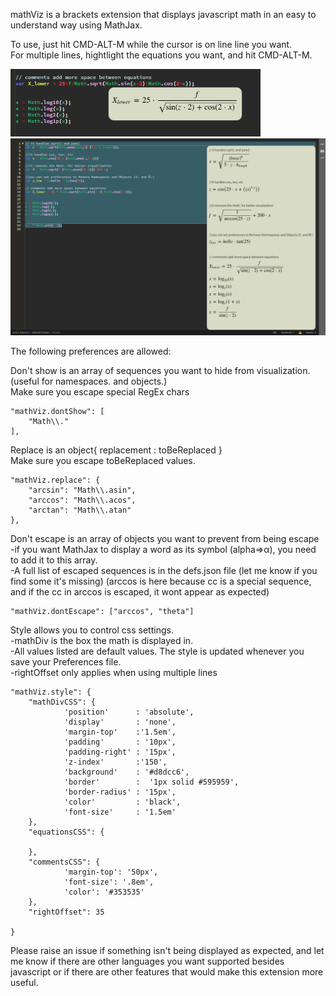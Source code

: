 mathViz is a brackets extension that displays javascript math in an easy to understand way using MathJax.   

To use, just hit CMD-ALT-M while the cursor is on line line you want.     
For multiple lines, hightlight the equations you want, and hit CMD-ALT-M.

<img src="wiki/images/singleLine.png" width="400"/>
<img src="wiki/images/multiLine.png" width="800"/>


The following preferences are allowed:


Don't show is an array of sequences you want to hide from visualization. (useful for namespaces. and objects.)       
Make sure you escape special RegEx chars
 
    "mathViz.dontShow": [
        "Math\\."
    ],


Replace is an object{ replacement : toBeReplaced }       
Make sure you escape toBeReplaced values.

    "mathViz.replace": {
        "arcsin": "Math\\.asin",
        "arccos": "Math\\.acos",
        "arctan": "Math\\.atan"
    },
    

Don't escape is an array of objects you want to prevent from being escape    
-if you want MathJax to display a word as its symbol (alpha=>α), you need to add it to this array.   
-A full list of escaped sequences is in the defs.json file (let me know if you find some it's missing)
(arccos is here because cc is a special sequence, and if the cc in arccos is escaped, it wont appear as expected)

    "mathViz.dontEscape": ["arccos", "theta"]
  

Style allows you to control css settings.    
-mathDiv is the box the math is displayed in.      
-All values listed are default values. The style is updated whenever you save your Preferences file.   
-rightOffset only applies when using multiple lines
    
    "mathViz.style": {
        "mathDivCSS": {
                'position'      : 'absolute',
                'display'       : 'none',
                'margin-top'    :'1.5em',
                'padding'       : '10px',
                'padding-right' : '15px',
                'z-index'       :'150',
                'background'    : '#d8dcc6',
                'border'        :  '1px solid #595959',
                'border-radius' : '15px',
                'color'         : 'black',
                'font-size'     : '1.5em'
        },
        "equationsCSS": {
           
        },
        "commentsCSS": {
                'margin-top': '50px',
                'font-size': '.8em',
                'color': '#353535'
        },
        "rightOffset": 35
        
    }
    
    
    
Please raise an issue if something isn't being displayed as expected, and let me know if there are other languages you want supported besides javascript or if there are other features that would make this extension more useful.
    
